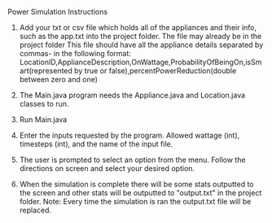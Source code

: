 Power Simulation Instructions 

1. Add your txt or csv file which holds all of the appliances and their info, such as the app.txt
into the project folder. The file may already be in the project folder
This file should have all the appliance details separated by commas- in the following format:
LocationID,ApplianceDescription,OnWattage,ProbabilityOfBeingOn,isSmart(represented by true or false),percentPowerReduction(double between zero and one)

2. The Main.java program needs the Appliance.java and Location.java classes to run.

3. Run Main.java
  
4. Enter the inputs requested by the program. Allowed wattage (int), timesteps (int), and the name of the input file.

5. The user is prompted to select an option from the menu. Follow the directions on screen and select your desired option. 

6. When the simulation is complete there will be some stats outputted to the screen and other stats will be outputted to "output.txt" in the project folder.
   Note: Every time the simulation is ran the output.txt file will be replaced. 

